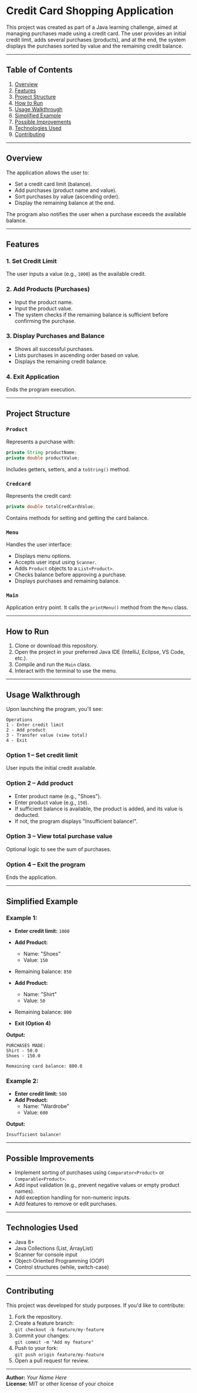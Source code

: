 # Credit Card Shopping Application

This project was created as part of a Java learning challenge, aimed at managing purchases made using a credit card. The user provides an initial credit limit, adds several purchases (products), and at the end, the system displays the purchases sorted by value and the remaining credit balance.

---

## Table of Contents

1. [Overview](#overview)
2. [Features](#features)
3. [Project Structure](#project-structure)
4. [How to Run](#how-to-run)
5. [Usage Walkthrough](#usage-walkthrough)
6. [Simplified Example](#simplified-example)
7. [Possible Improvements](#possible-improvements)
8. [Technologies Used](#technologies-used)
9. [Contributing](#contributing)

---

## Overview

The application allows the user to:

- Set a credit card limit (balance).
- Add purchases (product name and value).
- Sort purchases by value (ascending order).
- Display the remaining balance at the end.

The program also notifies the user when a purchase exceeds the available balance.

---

## Features

### 1. Set Credit Limit
The user inputs a value (e.g., `1000`) as the available credit.

### 2. Add Products (Purchases)
- Input the product name.
- Input the product value.
- The system checks if the remaining balance is sufficient before confirming the purchase.

### 3. Display Purchases and Balance
- Shows all successful purchases.
- Lists purchases in ascending order based on value.
- Displays the remaining credit balance.

### 4. Exit Application
Ends the program execution.

---

## Project Structure

### `Product`
Represents a purchase with:
```java
private String productName;
private double productValue;
```
Includes getters, setters, and a `toString()` method.

### `Credcard`
Represents the credit card:
```java
private double totalCredCardValue;
```
Contains methods for setting and getting the card balance.

### `Menu`
Handles the user interface:
- Displays menu options.
- Accepts user input using `Scanner`.
- Adds `Product` objects to a `List<Product>`.
- Checks balance before approving a purchase.
- Displays purchases and remaining balance.

### `Main`
Application entry point. It calls the `printMenu()` method from the `Menu` class.

---

## How to Run

1. Clone or download this repository.
2. Open the project in your preferred Java IDE (IntelliJ, Eclipse, VS Code, etc.).
3. Compile and run the `Main` class.
4. Interact with the terminal to use the menu.

---

## Usage Walkthrough

Upon launching the program, you'll see:

```
Operations
1 - Enter credit limit
2 - Add product
3 - Transfer value (view total)
4 - Exit
```

### Option 1 – Set credit limit
User inputs the initial credit available.

### Option 2 – Add product
- Enter product name (e.g., "Shoes").
- Enter product value (e.g., `150`).
- If sufficient balance is available, the product is added, and its value is deducted.
- If not, the program displays "Insufficient balance!".

### Option 3 – View total purchase value
Optional logic to see the sum of purchases.

### Option 4 – Exit the program
Ends the application.

---

## Simplified Example

### Example 1:

- **Enter credit limit:** `1000`
- **Add Product:**
    - Name: "Shoes"
    - Value: `150`
- Remaining balance: `850`

- **Add Product:**
    - Name: "Shirt"
    - Value: `50`
- Remaining balance: `800`

- **Exit (Option 4)**

**Output:**
```
PURCHASES MADE:
Shirt - 50.0
Shoes - 150.0

Remaining card balance: 800.0
```

### Example 2:

- **Enter credit limit:** `500`
- **Add Product:**
    - Name: "Wardrobe"
    - Value: `600`

**Output:**
```
Insufficient balance!
```

---

## Possible Improvements

- Implement sorting of purchases using `Comparator<Product>` or `Comparable<Product>`.
- Add input validation (e.g., prevent negative values or empty product names).
- Add exception handling for non-numeric inputs.
- Add features to remove or edit purchases.

---

## Technologies Used

- Java 8+
- Java Collections (List, ArrayList)
- Scanner for console input
- Object-Oriented Programming (OOP)
- Control structures (while, switch-case)

---

## Contributing

This project was developed for study purposes. If you'd like to contribute:

1. Fork the repository.
2. Create a feature branch:  
   `git checkout -b feature/my-feature`
3. Commit your changes:  
   `git commit -m "Add my feature"`
4. Push to your fork:  
   `git push origin feature/my-feature`
5. Open a pull request for review.

---

**Author:** *Your Name Here*  
**License:** MIT or other license of your choice

